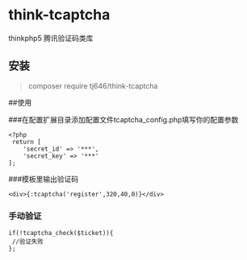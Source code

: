 # think-tcaptcha
thinkphp5 腾讯验证码类库

## 安装
> composer require tj646/think-tcaptcha


##使用

###在配置扩展目录添加配置文件tcaptcha_config.php填写你的配置参数

~~~
<?php 
 return [
	'secret_id' => '***',
	'secret_key' => '***'
];

~~~
###模板里输出验证码

~~~
<div>{:tcaptcha('register',320,40,0)}</div>
~~~

### 手动验证
~~~
if(!tcaptcha_check($ticket)){
 //验证失败
};
~~~